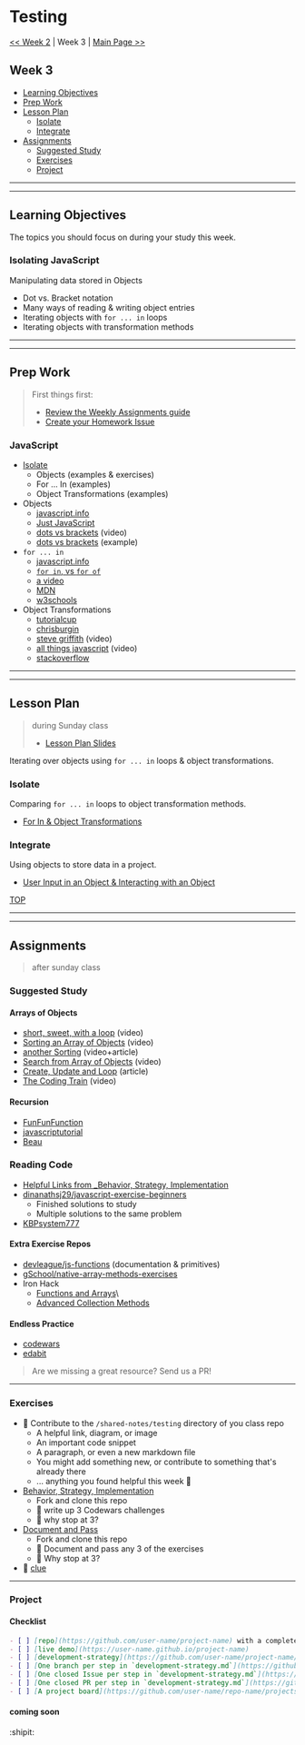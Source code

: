 # Testing

[<< Week 2](../week-1/README.md) | Week 3 | [Main Page >>](../README.md)

## Week 3

- [Learning Objectives](#learning-objectives)
- [Prep Work](#prep-work)
- [Lesson Plan](#lesson-plan)
  - [Isolate](#isolate)
  - [Integrate](#integrate)
- [Assignments](#assignments)
  - [Suggested Study](#suggested-study)
  - [Exercises](#exercises)
  - [Project](#project)

---
---

## Learning Objectives

The topics you should focus on during your study this week.

### Isolating JavaScript

Manipulating data stored in Objects
- Dot vs. Bracket notation
- Many ways of reading & writing object entries
- Iterating objects with `for ... in` loops
- Iterating objects with transformation methods

---
---

## Prep Work

> First things first:
> - [Review the Weekly Assignments guide](https://home.hackyourfuture.be/students/weekly-assignments)
> - [Create your Homework Issue](https://home.hackyourfuture.be/students/homework-submission#homework-issues)

### JavaScript

- [Isolate](../isolate/index.html)
  - Objects (examples & exercises)
  - For ... In (examples)
  - Object Transformations (examples)
- Objects
  - [javascript.info](https://javascript.info/object)
  - [Just JavaScript](https://github.com/HackYourFutureBelgium/just-javascript/tree/master/07-Properties)
  - [dots vs brackets](https://www.youtube.com/watch?v=7lQ31dJEYoM) (video)
  - [dots vs brackets](https://github.com/janke-learning/dots-vs-brackets) (example)
- `for ... in`
  - [javascript.info](https://javascript.info/object#the-for-in-loop)
  - [`for in`, vs `for of`](https://alligator.io/js/for-of-for-in-loops/)
  - [a video](https://www.youtube.com/watch?v=prl73KRkB34)
  - [MDN](https://developer.mozilla.org/en-US/docs/Web/JavaScript/Reference/Statements/for...in)
  - [w3schools](https://www.w3schools.com/jsref/jsref_forin.asp)
- Object Transformations
  - [tutorialcup](https://www.tutorialcup.com/javascript/object-to-array-in-javascript.htm)
  - [chrisburgin](https://medium.com/chrisburgin/javascript-converting-an-object-to-an-array-94b030a1604c)
  - [steve griffith](https://www.youtube.com/watch?v=VmicKaGcs5g) (video)
  - [all things javascript](https://www.youtube.com/watch?v=A0g7sga28Zg) (video)
  - [stackoverflow](https://stackoverflow.com/questions/38824349/how-to-convert-an-object-to-an-array-of-key-value-pairs-in-javascript)

---
---

## Lesson Plan

> during Sunday class
> - [Lesson Plan Slides](./week-1/index.html)

Iterating over objects using `for ... in` loops & object transformations.

### Isolate

Comparing `for ... in` loops to object transformation methods.
- [For In & Object Transformations](../isolate/index.html)

### Integrate

Using objects to store data in a project.
- [User Input in an Object & Interacting with an Object](../integrate/index.html)

[TOP](#testing)

---
---

## Assignments

> after sunday class

### Suggested Study

#### Arrays of Objects

- [short, sweet, with a loop](https://www.youtube.com/watch?v=ivNWS9s7vhA) (video)
- [Sorting an Array of Objects](https://www.youtube.com/watch?v=0d76_2sksWY) (video)
- [another Sorting](https://flaviocopes.com/how-to-sort-array-of-objects-by-property-javascript/) (video+article)
- [Search from Array of Objects](https://www.youtube.com/watch?v=US63Q6AL0GI) (video)
- [Create, Update and Loop](https://www.freecodecamp.org/news/javascript-array-of-objects-tutorial-how-to-create-update-and-loop-through-objects-using-js-array-methods/) (article)
- [The Coding Train](https://www.youtube.com/watch?v=fBqaA7zRO58) (video)

#### Recursion

- [FunFunFunction](https://www.youtube.com/watch?v=k7-N8R0-KY4&list=PL0zVEGEvSaeEd9hlmCXrk5yUyqUag-n84&index=7)
- [javascriptutorial](https://www.javascripttutorial.net/javascript-recursive-function/)
- [Beau](https://www.youtube.com/watch?v=vPEJSJMg4jY)

### Reading Code

- [Helpful Links from _Behavior, Strategy, Implementation](https://github.com/HackYourFutureBelgium/behavior-strategy-implementation#helpful-links)
- [dinanathsj29/javascript-exercise-beginners](https://github.com/dinanathsj29/javascript-exercise-beginners)
  - Finished solutions to study
  - Multiple solutions to the same problem
- [KBPsystem777](https://github.com/KBPsystem777/JSexercises)

#### Extra Exercise Repos

- [devleague/js-functions](https://github.com/devleague/js-functions/) (documentation & primitives)
- [gSchool/native-array-methods-exercises](https://github.com/gSchool/native-array-methods-exercises/)
- Iron Hack
  - [Functions and Arrays](https://github.com/ironhack-labs/lab-javascript-functions-and-arrays/)\
  - [Advanced Collection Methods](https://github.com/ironhack-labs/lab-javascript-advanced-collection-methods)

#### Endless Practice

- [codewars](https://www.codewars.com/)
- [edabit](https://edabit.com/)
<!-- - [fuzz](https://hackyourfuture.be/fuzz) -->

> Are we missing a great resource? Send us a PR!

---

### Exercises

- :egg: Contribute to the `/shared-notes/testing` directory of you class repo
  - A helpful link, diagram, or image
  - An important code snippet
  - A paragraph, or even a new markdown file
  - You might add something new, or contribute to something that's already there
  - ... anything you found helpful this week :rocket:
- [Behavior, Strategy, Implementation](https://github.com/HackYourFutureBelgium/behavior-strategy-implementation)
  - Fork and clone this repo
  - :egg: write up 3 Codewars challenges
  - :hatching_chick: why stop at 3?
- [Document and Pass](https://github.com/HackYourFutureBelgium/document-and-pass/)
  - Fork and clone this repo
  - :egg: Document and pass any 3 of the exercises
  - :hatching_chick: Why stop at 3?
- :hatched_chick: [clue](https://github.com/ironhack-labs/lab-javascript-clue/)

---

### Project

#### Checklist

```md
- [ ] [repo](https://github.com/user-name/project-name) with a complete README
- [ ] [live demo](https://user-name.github.io/project-name)
- [ ] [development-strategy](https://github.com/user-name/project-name/tree/master/development-strategy.md)
- [ ] [One branch per step in `development-strategy.md`](https://github.com/user-name/repo-name/network)
- [ ] [One closed Issue per step in `development-strategy.md`](https://github.com/user-name/repo-name/issues?q=is%3Aissue+is%3Aclosed)
- [ ] [One closed PR per step in `development-strategy.md`](https://github.com/user-name/repo-name/pulls?q=is%3Apr+is%3Aclosed)
- [ ] [A project board](https://github.com/user-name/repo-name/projects/X) with all issues moved to "Done"
```

#### coming soon

:shipit:

